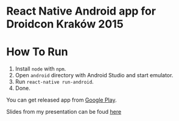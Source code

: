 # React Native Android app for Droidcon Kraków 2015

# How To Run

1. Install `node` with `npm`.
2. Open `android` directory with Android Studio and start emulator.
3. Run `react-native run-android`.
4. Done.

You can get released app from [Google Play](https://play.google.com/store/apps/details?id=pl.netczuk.droidcon2015).

Slides from my presentation can be foud [here](https://goo.gl/X5s38v)
